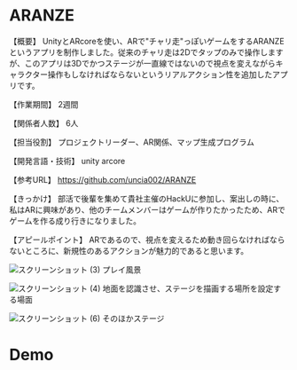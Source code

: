 # ARANZE
【概要】
UnityとARcoreを使い、ARで"チャリ走"っぽいゲームをするARANZEというアプリを制作しました。従来のチャリ走は2Dでタップのみで操作しますが、このアプリは3Dでかつステージが一直線ではないので視点を変えながらキャラクター操作もしなければならないというリアルアクション性を追加したアプリです。

【作業期間】
2週間

【関係者人数】
6人

【担当役割】
プロジェクトリーダー、AR関係、マップ生成プログラム

【開発言語・技術】
unity arcore

【参考URL】
https://github.com/uncia002/ARANZE

【きっかけ】
部活で後輩を集めて貴社主催のHackUに参加し、案出しの時に、私はARに興味があり、他のチームメンバーはゲームが作りたかったため、ARでゲームを作る成り行きになりました。

【アピールポイント】
ARであるので、視点を変えるため動き回らなければならないところに、新規性のあるアクションが魅力的であると思います。


![スクリーンショット (3)](https://user-images.githubusercontent.com/72644339/117900421-19431580-b304-11eb-9a25-4f51f9047fb8.png)
プレイ風景

![スクリーンショット (4)](https://user-images.githubusercontent.com/72644339/117900873-172d8680-b305-11eb-9103-42758febf3b2.png)
地面を認識させ、ステージを描画する場所を設定する場面

![スクリーンショット (6)](https://user-images.githubusercontent.com/72644339/117907683-2c5ce200-b312-11eb-9a94-771b8be35fc6.png)
そのほかステージ

# Demo
